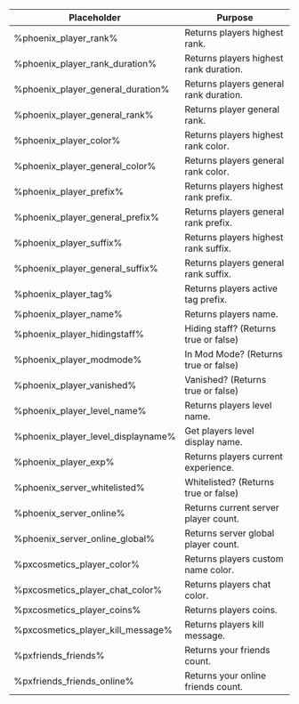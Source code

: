 
| Placeholder                      | Purpose                                              |
|----------------------------------|------------------------------------------------------|
|%phoenix_player_rank%             | Returns players highest rank.                        |
|%phoenix_player_rank_duration%    | Returns players highest rank duration.               |   
|%phoenix_player_general_duration% | Returns players general rank duration.               |
|%phoenix_player_general_rank%     | Returns player general rank.                         |
|%phoenix_player_color%            | Returns players highest rank color.                  |
|%phoenix_player_general_color%    | Returns players general rank color.                  |
|%phoenix_player_prefix%           | Returns players highest rank prefix.                 |
|%phoenix_player_general_prefix%   | Returns players general rank prefix.                 |
|%phoenix_player_suffix%           | Returns players highest rank suffix.                 |
|%phoenix_player_general_suffix%   | Returns players general rank suffix.                 |
|%phoenix_player_tag%              | Returns players active tag prefix.                   |
|%phoenix_player_name%             | Returns players name.                                |
|%phoenix_player_hidingstaff%      | Hiding staff? (Returns true or false)                |
|%phoenix_player_modmode%          | In Mod Mode? (Returns true or false)                 |
|%phoenix_player_vanished%         | Vanished? (Returns true or false)                    |
|%phoenix_player_level_name%       | Returns players level name.                          |
|%phoenix_player_level_displayname%| Get players level display name.                      |
|%phoenix_player_exp%              | Returns players current experience.                  |
|%phoenix_server_whitelisted%      | Whitelisted? (Returns true or false)                 |
|%phoenix_server_online%           | Returns current server player count.                 |
|%phoenix_server_online_global%    | Returns server global player count.                  |
|%pxcosmetics_player_color%        | Returns players custom name color.                   |
|%pxcosmetics_player_chat_color%   | Returns players chat color.                          |
|%pxcosmetics_player_coins%        | Returns players coins.                               |
|%pxcosmetics_player_kill_message% | Returns players kill message.                        |
|%pxfriends_friends%               | Returns your friends count.                          |
|%pxfriends_friends_online%        | Returns your online friends count.                   |

